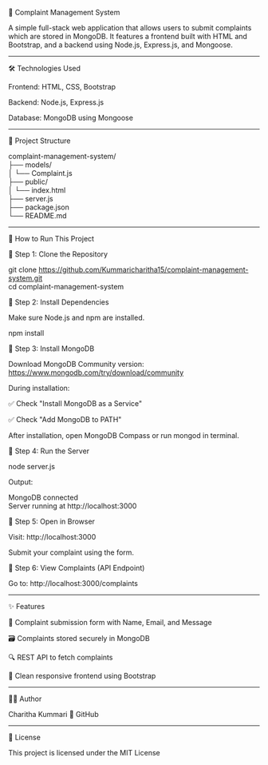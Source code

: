 🚨 Complaint Management System

A simple full-stack web application that allows users to submit complaints which are stored in MongoDB. It features a frontend built with HTML and Bootstrap, and a backend using Node.js, Express.js, and Mongoose.


---

🛠 Technologies Used

Frontend: HTML, CSS, Bootstrap

Backend: Node.js, Express.js

Database: MongoDB using Mongoose



---

📁 Project Structure

complaint-management-system/  
├── models/  
│   └── Complaint.js  
├── public/  
│   └── index.html  
├── server.js  
├── package.json  
└── README.md


---

🚀 How to Run This Project

🔹 Step 1: Clone the Repository

git clone https://github.com/Kummaricharitha15/complaint-management-system.git  
cd complaint-management-system

🔹 Step 2: Install Dependencies

Make sure Node.js and npm are installed.

npm install

🔹 Step 3: Install MongoDB

Download MongoDB Community version: https://www.mongodb.com/try/download/community

During installation:

✅ Check "Install MongoDB as a Service"

✅ Check "Add MongoDB to PATH"


After installation, open MongoDB Compass or run mongod in terminal.


🔹 Step 4: Run the Server

node server.js

Output:

MongoDB connected  
Server running at http://localhost:3000

🔹 Step 5: Open in Browser

Visit: http://localhost:3000

Submit your complaint using the form.

🔹 Step 6: View Complaints (API Endpoint)

Go to: http://localhost:3000/complaints


---

✨ Features

📩 Complaint submission form with Name, Email, and Message

🗃 Complaints stored securely in MongoDB

🔍 REST API to fetch complaints

🎨 Clean responsive frontend using Bootstrap



---

👩‍💻 Author

Charitha Kummari
🔗 GitHub


---

📜 License

This project is licensed under the MIT License



